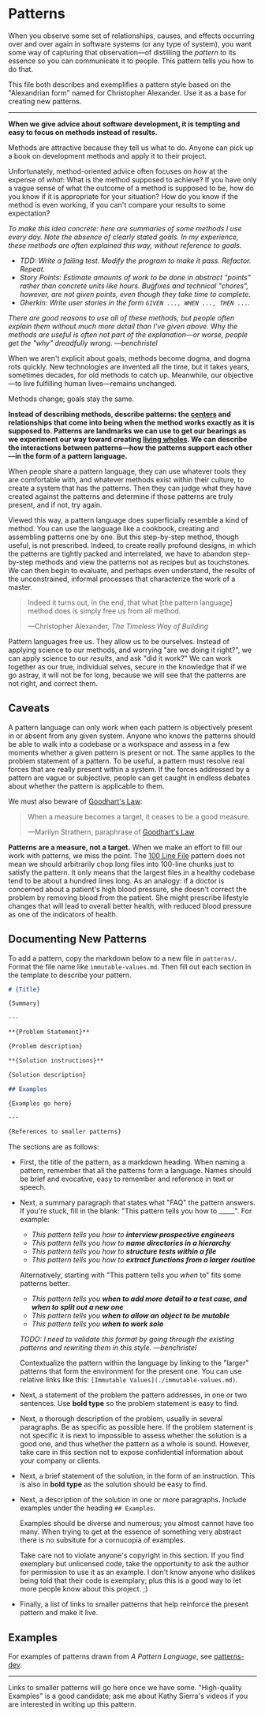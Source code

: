 # Patterns

When you observe some set of relationships, causes, and effects occurring
over and over again in software systems (or any type of system), you want some way
of capturing that observation—of distilling the *pattern* to its essence so you can
communicate it to people. This pattern tells you how to do that.

This file both describes and exemplifies a pattern style based on the "Alexandrian
form" named for Christopher Alexander. Use it as a base for creating new patterns.

---

**When we give advice about software development, it is tempting and easy to focus on methods
instead of results.**

Methods are attractive because they tell us what to do. Anyone can pick up a book on development
methods and apply it to their project.

Unfortunately, method-oriented advice often focuses on *how* at the expense of *what*: What is
the method supposed to achieve? If you have only a vague sense of what the outcome of a method
is supposed to be, how do you know if it is appropriate for your situation? How do you know
if the method is even working, if you can't compare your results to some expectation?

*To make this idea concrete: here are summaries of some methods I use every day.
Note the absence of clearly stated goals. In my experience, these methods are
often explained this way, without reference to goals.*

- *TDD: Write a failing test. Modify the program to make it pass. Refactor. Repeat.*
- *Story Points: Estimate amounts of work to be done in abstract "points" rather than
  concrete units like hours. Bugfixes and technical "chores", however, are not given
  points, even though they take time to complete.*
- *Gherkin: Write user stories in the form `GIVEN ..., WHEN ..., THEN ...`.*

*There are good reasons to use all of these methods, but people often
explain them without much more detail than I've given above.* Why *the methods are
useful is often not part of the explanation—or worse, people get the "why" dreadfully
wrong. —benchristel*

When we aren't explicit about goals, methods become dogma, and dogma rots quickly.
New technologies are invented all the time, but it takes years, sometimes decades, for
old methods to catch up. Meanwhile, our objective—to live fulfilling human lives—remains
unchanged.

Methods change; goals stay the same.

**Instead of describing methods, describe patterns: the
[centers](https://en.wikipedia.org/wiki/The_Nature_of_Order) and relationships that come
into being when the method works exactly as it is supposed to. Patterns are landmarks we
can use to get our bearings as we experiment our way toward creating
[living wholes](http://dreamsongs.net/Files/AlexanderPresentation.pdf).
We can describe the interactions between patterns—how the patterns support each other—in
the form of a pattern language.**

When people share a pattern language, they can use whatever tools
they are comfortable with, and whatever methods exist within their culture,
to create a system that has the patterns.
Then they can judge what they have created against the patterns and determine
if those patterns are truly present, and if not, try again.

Viewed this way, a pattern language does superficially resemble a kind of method.
You can use the language like a cookbook, creating
and assembling patterns one by one. But this
step-by-step method, though useful, is not prescribed. Indeed, to create really
profound designs, in which the patterns are tightly packed and
interrelated, we have to abandon step-by-step methods and view the
patterns not as recipes but as touchstones. We can then begin to
evaluate, and perhaps even understand, the results of the unconstrained,
informal processes that characterize the work of a master.

> Indeed it turns out, in the end, that what [the pattern language] method does is simply
> free us from all method.
>
> —Christopher Alexander, _The Timeless Way of Building_

Pattern languages free us. They allow us to be ourselves.
Instead of applying science to our methods, and worrying "are we doing it right?",
we can apply science to our *results*, and ask "did it work?" We can work
together as our true, individual selves,
secure in the knowledge that if we go astray, it will not be for long,
because we will see that the patterns are not right, and correct them.

## Caveats

A pattern language can only work when each pattern is
objectively present in or absent from any
given system. Anyone who knows the patterns should be able to walk into a
codebase or a workspace and assess in a few moments whether a given pattern
is present or not. The same applies to
the problem statement of a pattern. To be useful, a pattern must
resolve real forces that are really present within a system. If the
forces addressed by a pattern are vague or subjective, people can get
caught in endless debates about whether the pattern is applicable
to them.

We must also beware of [Goodhart's Law](https://en.wikipedia.org/wiki/Goodhart%27s_law):

> When a measure becomes a target, it ceases to be a good measure.
>
> —Marilyn Strathern, paraphrase of [Goodhart's Law](https://en.wikipedia.org/wiki/Goodhart%27s_law)

**Patterns are a measure, not a target.**
When we make an effort to fill our work with patterns, we miss the point.
The [100 Line File](./100-line-file.md) pattern does not mean
we should arbitrarily chop long files into 100-line chunks just to
satisfy the pattern. It only means that the largest files in a healthy
codebase tend to be about a hundred lines long. As an analogy: if a doctor
is concerned about a patient's high blood pressure, she doesn't correct
the problem by removing blood from the patient. She might prescribe lifestyle
changes that will lead to overall better health, with reduced blood pressure
as one of the indicators of health.

## Documenting New Patterns

To add a pattern, copy the markdown below to a new file in `patterns/`. Format the file name like `immutable-values.md`.
Then fill out each section in the template to describe your pattern.

```markdown
# {Title}

{Summary}

---

**{Problem Statement}**

{Problem description}

**{Solution instructions}**

{Solution description}

## Examples

{Examples go here}

---

{References to smaller patterns}
```

The sections are as follows:
- First, the title of the pattern, as a markdown heading. When naming a pattern, remember that all
  the patterns form a language. Names should be brief and evocative, easy to remember and reference
  in text or speech.
- Next, a summary paragraph that states what "FAQ" the pattern answers. If you're stuck, fill in the blank:
  "This pattern tells you how to \_\_\_\_\_". For example:
  - _This pattern tells you how to **interview prospective engineers**_
  - _This pattern tells you how to **name directories in a hierarchy**_
  - _This pattern tells you how to **structure tests within a file**_
  - _This pattern tells you how to **extract functions from a larger routine**_
  
  Alternatively, starting with "This pattern tells you *when* to" fits some patterns better.
  - _This pattern tells you **when to add more detail to a test case, and when to split out a new one**_
  - _This pattern tells you **when to allow an object to be mutable**_
  - _This pattern tells you **when to work solo**_
  
  *TODO: I need to validate this format by going through the existing patterns and rewriting them in this style. —benchristel*
  
  Contextualize the pattern within the language by linking to the "larger"
  patterns that form the environment for the present one. You can use relative links like this:
  `[Immutable Values](./immutable-values.md)`.
- Next, a statement of the problem the pattern addresses, in one or two sentences. Use **bold type**
  so the problem statement is easy to find.
- Next, a thorough description of the problem, usually in several paragraphs. Be as specific as
  possible here. If the problem statement is not specific it is next to impossible to assess
  whether the solution is a good one, and thus whether the pattern as a whole is sound. However,
  take care in this section not to expose confidential information about your company or clients.
- Next, a brief statement of the solution, in the form of an instruction. This is also in **bold type**
  as the solution should be easy to find.
- Next, a description of the solution in one or more paragraphs. Include examples under the
  heading `## Examples`.
  
  Examples should be diverse and numerous; you almost cannot have too many.
  When trying to get at the essence of something very abstract there is no subsitute for a
  cornucopia of examples.
  
  Take care not to violate anyone's copyright in this section. If you
  find exemplary but unlicensed code, take the opportunity to ask the author for permission
  to use it as an example. I don't know anyone who dislikes being told that their code is
  exemplary; plus this is a good way to let more people know about this project. ;)
  
- Finally, a list of links to smaller patterns that help reinforce the present pattern and
  make it live.

## Examples

For examples of patterns drawn from _A Pattern Language_, see
[patterns-dev](https://patterns-dev.github.io/patterns/clean2/patterns.htm).

---

Links to smaller patterns will go here once we have some. "High-quality Examples" is a good
candidate; ask me about Kathy Sierra's videos if you are interested in writing up this pattern.
